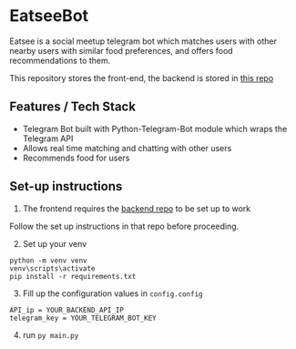 # EatseeBot

Eatsee is a social meetup telegram bot which matches users with other nearby users with similar food preferences, and
offers food recommendations to them.

This repository stores the front-end, the backend is stored in [this repo](https://github.com/chuajunyu/eatsee_db)

## Features / Tech Stack

- Telegram Bot built with Python-Telegram-Bot module which wraps the Telegram API
- Allows real time matching and chatting with other users
- Recommends food for users

## Set-up instructions

1. The frontend requires the [backend repo](https://github.com/chuajunyu/eatsee_db) to be set up to work

Follow the set up instructions in that repo before proceeding.

2. Set up your venv
```
python -m venv venv
venv\scripts\activate
pip install -r requirements.txt
```

3. Fill up the configuration values in `config.config`

```
API_ip = YOUR_BACKEND_API_IP
telegram_key = YOUR_TELEGRAM_BOT_KEY
```

4. run `py main.py`

